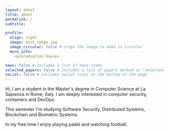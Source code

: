 ```yaml
---
layout: about
title: about
permalink: /
subtitle:

profile:
  align: right
  image: main_image.jpg
  image_circular: false # crops the image to make it circular
  more_info: 
    <p>Graduation Day<p>

news: false # includes a list of news items
selected_papers: false # includes a list of papers marked as "selected={true}"
social: false # includes social icons at the bottom of the page
---
```


Hi, I am a student in the Master's degree in Computer Science at La Sapienza in Rome, Italy.
I am deeply interested in computer security, containers and DevOps.

This semester I'm studying Software Security, Distributed Systems, Blockchain and Biometric Systems.

In my free time I enjoy playing padel and watching football.

